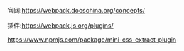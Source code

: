 官网:https://webpack.docschina.org/concepts/



插件:https://webpack.js.org/plugins/

https://www.npmjs.com/package/mini-css-extract-plugin
